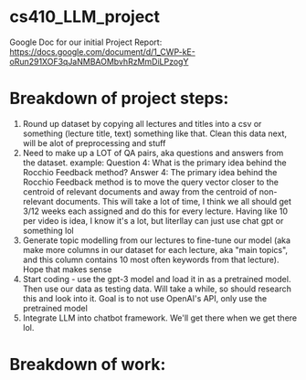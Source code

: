 # cs410_LLM_project

Google Doc for our initial Project Report: https://docs.google.com/document/d/1_CWP-kE-oRun291XOF3qJaNMBAOMbvhRzMmDiLPzogY

# Breakdown of project steps:

1. Round up dataset by copying all lectures and titles into a csv or something (lecture title, text) something like that. Clean this data next, will be alot of preprocessing and stuff
2. Need to make up a LOT of QA pairs, aka questions and answers from the dataset. example:
Question 4: What is the primary idea behind the Rocchio Feedback method?
Answer 4: The primary idea behind the Rocchio Feedback method is to move the query vector closer to the centroid of relevant documents and away from the centroid of non-relevant documents. 
This will take a lot of time, I think we all should get 3/12 weeks each assigned and do this for every lecture. Having like 10 per video is idea, I know it's a lot, but literllay can just use chat gpt or something lol
3. Generate topic modelling from our lectures to fine-tune our model (aka make more columns in our dataset for each lecture, aka "main topics", and this column contains 10 most often keywords from that lecture). Hope that makes sense
4.  Start coding - use the gpt-3 model and load it in as a pretrained model. Then use our data as testing data. Will take a while, so should research this and look into it. Goal is to not use OpenAI's API, only use the pretrained model
5. Integrate LLM into chatbot framework. We'll get there when we get there lol.

# Breakdown of work:



# 
